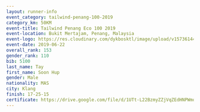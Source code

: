 ```yaml
--- 
layout: runner-info 
event_category: tailwind-penang-100-2019 
category_km: 50KM 
event-title: Tailwind Penang Eco 100 2019 
event-location: Bukit Mertajam, Penang, Malaysia 
event-logo: https://res.cloudinary.com/dykbosktl/image/upload/v1573614442/Logo/Logo_gqlzi3.jpg 
event-date: 2019-06-22 
overall_rank: 153
gender_rank: 110
bib: 5100
last_name: Tay
first_name: Soon Hup
gender: Male
nationality: MAS
city: Klang
finish: 17-25-15
certificate: https://drive.google.com/file/d/1UTt-L22BzmyZZjVqZEdHNPWmq7aZtxS1/view?usp=sharing
--- 
```


